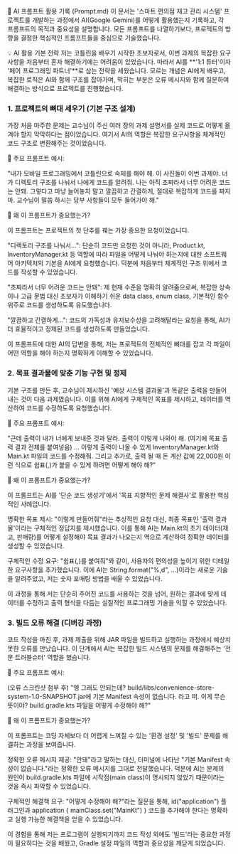🤖 AI 프롬프트 활용 기록 (Prompt.md)
이 문서는 '스마트 편의점 재고 관리 시스템' 프로젝트를 개발하는 과정에서 AI(Google Gemini)를 어떻게 활용했는지 기록하고, 각 프롬프트의 목적과 중요성을 설명합니다. 
모든 프롬프트를 나열하기보다, 프로젝트의 방향을 결정한 핵심적인 프롬프트들을 중심으로 기술했습니다.

💡 AI 활용 기본 전략
저는 코틀린을 배우기 시작한 초보자로서, 이번 과제의 복잡한 요구사항을 처음부터 혼자 해결하기에는 어려움이 있었습니다. 
따라서 AI를 **'1:1 튜터'이자 '페어 프로그래밍 파트너'**로 삼는 전략을 세웠습니다. 
모르는 개념은 AI에게 배우고, 복잡한 로직은 AI와 함께 구조를 잡아가며, 막히는 부분은 오류 메시지와 함께 질문하여 해결하는 방식으로 프로젝트를 진행했습니다.

### 1. 프로젝트의 뼈대 세우기 (기본 구조 설계)
가장 처음 마주한 문제는 교수님이 주신 여러 장의 과제 설명서를 실제 코드로 어떻게 옮겨야 할지 막막하다는 점이었습니다. 
여기서 AI의 역할은 복잡한 요구사항을 체계적인 코드 구조로 변환해주는 것이었습니다.

🎯 주요 프롬프트 예시:

"내가 모바일 프로그래밍에서 코틀린으로 숙제를 해야 해. 이 사진들이 이번 과제야. 너가 디렉토리 구조를 나눠서 나에게 코드를 알려줘. 나는 아직 초짜라서 너무 어려운 코드는 안돼. 
그렇다고 마냥 늘어놓지 말고 깔끔하고 간결하게, 절대로 복잡하게 코드를 짜지마. 교수님이 말씀 하시는 당부 사항들이 모두 들어가야 해."

🤔 왜 이 프롬프트가 중요했는가?

이 프롬프트는 프로젝트의 첫 단추를 꿰는 가장 중요한 요청이었습니다.

"디렉토리 구조를 나눠서...": 단순히 코드만 요청한 것이 아니라, Product.kt, InventoryManager.kt 등 역할에 따라 파일을 어떻게 나눠야 하는지에 대한 소프트웨어 아키텍처의 기본을 AI에게 요청했습니다. 
덕분에 처음부터 체계적인 구조 위에서 코드를 작성할 수 있었습니다.

"초짜라서 너무 어려운 코드는 안돼": 제 현재 수준을 명확히 알려줌으로써, 복잡한 상속이나 고급 문법 대신 초보자가 이해하기 쉬운 data class, enum class, 기본적인 함수 위주로 코드를 생성하도록 유도했습니다.

"깔끔하고 간결하게...": 코드의 가독성과 유지보수성을 고려해달라는 요청을 통해, AI가 더 효율적이고 정제된 코드를 생성하도록 만들었습니다.

이 프롬프트에 대한 AI의 답변을 통해, 저는 프로젝트의 전체적인 뼈대를 잡고 각 파일이 어떤 역할을 해야 하는지 명확하게 이해할 수 있었습니다.

### 2. 목표 결과물에 맞춘 기능 구현 및 정제
기본 구조를 만든 후, 교수님이 제시하신 '예상 시스템 결과물'과 똑같은 출력을 만들어내는 것이 다음 과제였습니다. 
이를 위해 AI에게 구체적인 목표를 제시하고, 데이터를 역산하여 코드를 수정하도록 요청했습니다.

🎯 주요 프롬프트 예시:

"근데 출력이 내가 너에게 보내준 것과 달라. 출력이 이렇게 나와야 해. (여기에 목표 출력 결과 전체를 붙여넣음) ... 이렇게 출력이 나올 수 있게 InventoryManager.kt와 Main.kt 파일의 코드를 수정해줘. 
그리고 추가로, 출력 될 때 돈 계산 값에 22,000원 이런 식으로 쉼표(,)가 붙을 수 있게 하려면 어떻게 해야 해?"

🤔 왜 이 프롬프트가 중요했는가?

이 프롬프트는 AI를 '단순 코드 생성기'에서 '목표 지향적인 문제 해결사'로 활용한 핵심적인 사례입니다.

명확한 목표 제시: "이렇게 만들어줘"라는 추상적인 요청 대신, 최종 목표인 '출력 결과물'이라는 구체적인 정답지를 제시했습니다. 
이를 통해 AI는 Main.kt의 초기 데이터(재고, 판매량)를 어떻게 설정해야 목표 결과가 나오는지 역으로 계산하여 정확한 데이터를 생성할 수 있었습니다.

구체적인 수정 요구: "쉼표(,)를 붙여줘"와 같이, 사용자의 편의성을 높이기 위한 디테일한 요구사항을 추가했습니다. 
이에 AI는 String.format("%,d", ...)이라는 새로운 기술을 알려주었고, 저는 숫자 포매팅 방법을 배울 수 있었습니다.

이 과정을 통해 저는 단순히 주어진 코드를 사용하는 것을 넘어, 원하는 결과에 맞게 데이터를 수정하고 출력 형식을 다듬는 실질적인 프로그래밍 기술을 익힐 수 있었습니다.

### 3. 빌드 오류 해결 (디버깅 과정)
코드 작성을 마친 후, 과제 제출을 위해 JAR 파일을 빌드하고 실행하는 과정에서 예상치 못한 오류를 만났습니다. 
이 단계에서 AI는 복잡한 빌드 시스템의 문제를 해결해주는 '전문 트러블슈터' 역할을 했습니다.

🎯 주요 프롬프트 예시:

(오류 스크린샷 첨부 후) "엥 그래도 안되는데? build/libs/convenience-store-system-1.0-SNAPSHOT.jar에 기본 Manifest 속성이 없습니다. 라고 떠. 이게 무슨 뜻이야? build.gradle.kts 파일을 어떻게 수정해야 해?"

🤔 왜 이 프롬프트가 중요했는가?

이 프롬프트는 코딩 자체보다 더 어렵게 느껴질 수 있는 '환경 설정' 및 '빌드' 문제를 해결하는 과정을 보여줍니다.

정확한 오류 메시지 제공: "안돼"라고 말하는 대신, 터미널에 나타난 "기본 Manifest 속성이 없습니다."라는 정확한 오류 메시지를 그대로 전달했습니다. 덕분에 AI는 문제의 원인이 build.gradle.kts 파일에 시작점(main class)이 명시되지 않았기 때문이라는 것을 즉시 파악할 수 있었습니다.

구체적인 해결책 요구: "어떻게 수정해야 해?"라는 질문을 통해, id("application") 플러그인과 application { mainClass.set("MainKt") } 코드를 추가해야 한다는 명확하고 실행 가능한 해결책을 얻을 수 있었습니다.

이 경험을 통해 저는 프로그램이 실행되기까지 코드 작성 외에도 '빌드'라는 중요한 과정이 필요하다는 것을 배웠고, Gradle 설정 파일의 역할과 중요성을 깨닫게 되었습니다.
